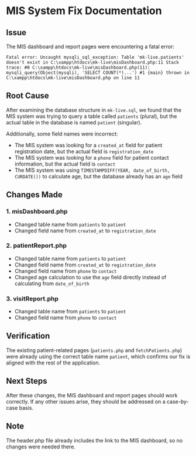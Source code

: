 # MIS System Fix Documentation

## Issue
The MIS dashboard and report pages were encountering a fatal error:
```
Fatal error: Uncaught mysqli_sql_exception: Table 'mk-live.patients' doesn't exist in C:\xampp\htdocs\mk-live\misDashboard.php:11 Stack trace: #0 C:\xampp\htdocs\mk-live\misDashboard.php(11): mysqli_query(Object(mysqli), 'SELECT COUNT(*)...') #1 {main} thrown in C:\xampp\htdocs\mk-live\misDashboard.php on line 11
```

## Root Cause
After examining the database structure in `mk-live.sql`, we found that the MIS system was trying to query a table called `patients` (plural), but the actual table in the database is named `patient` (singular).

Additionally, some field names were incorrect:
- The MIS system was looking for a `created_at` field for patient registration date, but the actual field is `registration_date`
- The MIS system was looking for a `phone` field for patient contact information, but the actual field is `contact`
- The MIS system was using `TIMESTAMPDIFF(YEAR, date_of_birth, CURDATE())` to calculate age, but the database already has an `age` field

## Changes Made

### 1. misDashboard.php
- Changed table name from `patients` to `patient`
- Changed field name from `created_at` to `registration_date`

### 2. patientReport.php
- Changed table name from `patients` to `patient`
- Changed field name from `created_at` to `registration_date`
- Changed field name from `phone` to `contact`
- Changed age calculation to use the `age` field directly instead of calculating from `date_of_birth`

### 3. visitReport.php
- Changed table name from `patients` to `patient`
- Changed field name from `phone` to `contact`

## Verification
The existing patient-related pages (`patients.php` and `fetchPatients.php`) were already using the correct table name `patient`, which confirms our fix is aligned with the rest of the application.

## Next Steps
After these changes, the MIS dashboard and report pages should work correctly. If any other issues arise, they should be addressed on a case-by-case basis.

## Note
The header.php file already includes the link to the MIS dashboard, so no changes were needed there. 